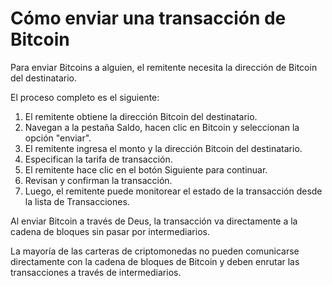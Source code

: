 # Cómo enviar una transacción de Bitcoin

Para enviar Bitcoins a alguien, el remitente necesita la dirección de Bitcoin del destinatario.

El proceso completo es el siguiente:

1. El remitente obtiene la dirección Bitcoin del destinatario.
2. Navegan a la pestaña Saldo, hacen clic en Bitcoin y seleccionan la opción "enviar".
3. El remitente ingresa el monto y la dirección Bitcoin del destinatario.
4. Especifican la tarifa de transacción.
5. El remitente hace clic en el botón Siguiente para continuar.
6. Revisan y confirman la transacción.
7. Luego, el remitente puede monitorear el estado de la transacción desde la lista de Transacciones.

Al enviar Bitcoin a través de Deus, la transacción va directamente a la cadena de bloques sin pasar por intermediarios.

La mayoría de las carteras de criptomonedas no pueden comunicarse directamente con la cadena de bloques de Bitcoin y deben enrutar las transacciones a través de intermediarios.